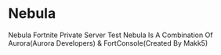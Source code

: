 # Nebula
Nebula Fortnite Private Server Test
Nebula Is A Combination Of Aurora(Aurora Developers) & FortConsole(Created By Makk5)
